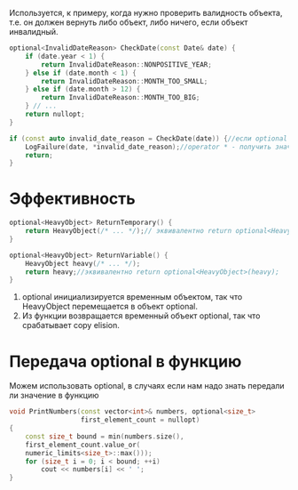 Используется, к примеру, когда нужно проверить валидность объекта, т.е. он должен вернуть либо объект, либо ничего, если объект инвалидный.

```cpp
optional<InvalidDateReason> CheckDate(const Date& date) {
	if (date.year < 1) {
		return InvalidDateReason::NONPOSITIVE_YEAR;
	} else if (date.month < 1) {
		return InvalidDateReason::MONTH_TOO_SMALL;
	} else if (date.month > 12) {
		return InvalidDateReason::MONTH_TOO_BIG;
	} // ...
	return nullopt;
}

if (const auto invalid_date_reason = CheckDate(date)) {//если optional содержит значение, то при приведении к bool, вернет true
	LogFailure(date, *invalid_date_reason);//operator * - получить значение
	return;
}

```

# Эффективность
```cpp
optional<HeavyObject> ReturnTemporary() {
	return HeavyObject(/* ... */);// эквивалентно return optional<HeavyObject>(HeavyObject(/* ... */));
}

optional<HeavyObject> ReturnVariable() {
	HeavyObject heavy(/* ... */);
	return heavy;//эквивалентно return optional<HeavyObject>(heavy);
}
```

1.  optional инициализируется временным объектом, так что HeavyObject перемещается в объект optional.
2.  Из функции возвращается временный объект optional, так что срабатывает copy elision.

# Передача optional в функцию
Можем использовать optional, в случаях если нам надо знать передали ли значение в функцию

```cpp
void PrintNumbers(const vector<int>& numbers, optional<size_t> 
				  first_element_count = nullopt) 
{
	const size_t bound = min(numbers.size(),
	first_element_count.value_or(
	numeric_limits<size_t>::max()));
	for (size_t i = 0; i < bound; ++i)
		cout << numbers[i] << ' ';
}
```
